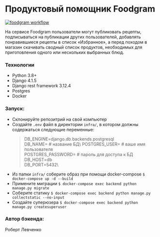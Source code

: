 # Продуктовый помощник Foodgram

[![foodgram workflow](https://github.com/ltlrn/foodgram-project-react/actions/workflows/foodgram_workflow.yml/badge.svg)](https://github.com/ltlrn/foodgram-project-react/actions/workflows/foodgram_workflow.yml)

   На сервисе Foodgram пользователи могут публиковать рецепты, подписываться на публикации других пользователей, добавлять понравившиеся рецепты в список «Избранное», а перед походом в магазин скачивать сводный список продуктов, необходимых для приготовления одного или нескольких выбранных блюд.
   
### Технологии
- Python 3.8+  
- Django 4.1.5 
- Django rest framework 3.12.4
- Postgres
- Docker

### Запуск:

- Склонируйте репозитрий на свой компьютер
- Создайте `.env` файл в директории `infra/`, в котором должны содержаться следующие переменные:
    >DB_ENGINE=django.db.backends.postgresql\
    >DB_NAME= # название БД\ 
    >POSTGRES_USER= # ваше имя пользователя\
    >POSTGRES_PASSWORD= # пароль для доступа к БД\
    >DB_HOST=db\
    >DB_PORT=5432\
- Из папки `infra/` соберите образ при помощи docker-compose
`$ docker-compose up -d --build`
- Примените миграции
`$ docker-compose exec backend python manage.py migrate`
- Соберите статику
`$ docker-compose exec backend python manage.py collectstatic --no-input`
- Создайте суперюзера
`$ docker-compose exec backend python manage.py createsuperuser`

### Автор бэкенда:
Роберт Левченко  
